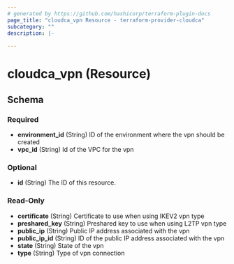 ```yaml
---
# generated by https://github.com/hashicorp/terraform-plugin-docs
page_title: "cloudca_vpn Resource - terraform-provider-cloudca"
subcategory: ""
description: |-
  
---
```


# cloudca_vpn (Resource)





<!-- schema generated by tfplugindocs -->
## Schema

### Required

- **environment_id** (String) ID of the environment where the vpn should be created
- **vpc_id** (String) Id of the VPC for the vpn

### Optional

- **id** (String) The ID of this resource.

### Read-Only

- **certificate** (String) Certificate to use when using IKEV2 vpn type
- **preshared_key** (String) Preshared key to use when using L2TP vpn type
- **public_ip** (String) Public IP address associated with the vpn
- **public_ip_id** (String) ID of the public IP address associated with the vpn
- **state** (String) State of the vpn
- **type** (String) Type of vpn connection


